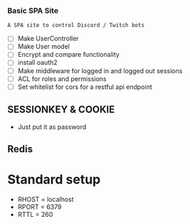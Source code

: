 ### Basic SPA Site

```
A SPA site to control Discord / Twitch bots
```

- [ ] Make UserController
- [ ] Make User model
- [ ] Encrypt and compare functionality
- [ ] install oauth2
- [ ] Make middleware for logged in and logged out sessions
- [ ] ACL for roles and permissions
- [ ] Set whitelist for cors for a restful api endpoint

## SESSIONKEY & COOKIE
 - Just put it as password
 
 ## Redis
 # Standard setup
 - RHOST = localhost
 - RPORT = 6379
 - RTTL = 260
